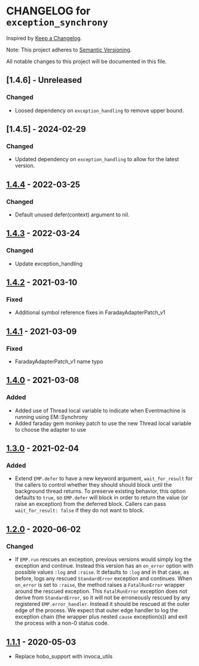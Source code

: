 # CHANGELOG for `exception_synchrony`

Inspired by [Keep a Changelog](https://keepachangelog.com/en/1.0.0/).

Note: This project adheres to [Semantic Versioning](https://semver.org/spec/v2.0.0.html).

All notable changes to this project will be documented in this file.

## [1.4.6] - Unreleased
### Changed
- Loosed dependency on `exception_handling` to remove upper bound.

## [1.4.5] - 2024-02-29
### Changed
- Updated dependency on `exception_handling` to allow for the latest version.

## [1.4.4] - 2022-03-25
### Changed
- Default unused defer(context) argument to nil.

## [1.4.3] - 2022-03-24
### Changed
- Update exception_handling

## [1.4.2] - 2021-03-10
### Fixed
- Additional symbol reference fixes in FaradayAdapterPatch_v1

## [1.4.1] - 2021-03-09
### Fixed
- FaradayAdapterPatch_v1 name typo

## [1.4.0] - 2021-03-08
### Added
- Added use of Thread local variable to indicate when Eventmachine is running using EM::Synchrony
- Added faraday gem monkey patch to use the new Thread local variable to choose the adapter to use

## [1.3.0] - 2021-02-04
### Added
- Extend `EMP.defer` to have a new keyword argument, `wait_for_result` for the callers to control whether they should should block until the background thread returns. To preserve existing behavior, this option defaults to `true`, so `EMP.defer` will block in order to return the value (or raise an exception) from the deferred block. Callers can pass `wait_for_result: false` if they do not want to block.

## [1.2.0] - 2020-06-02
### Changed
- If `EMP.run` rescues an exception, previous versions would simply log the exception and continue.
  Instead this version has an `on_error` option with possible values `:log` and `:raise`.
  It defaults to `:log` and in that case, as before, logs any rescued `StandardError` exception and continues.
  When `on_error` is set to `:raise`, the method raises a `FatalRunError` wrapper around the rescued exception.
  This `FatalRunError` exception does not derive from `StandardError`, so it will not be erroneously rescued by any
  registered `EMP.error_handler`. Instead it should be rescued at the outer edge of the process.
  We expect that outer edge handler to log the exception chain (the wrapper plus nested `cause` exception(s))
  and exit the process with a non-0 status code.

## [1.1.1] - 2020-05-03
- Replace hobo_support with invoca_utils

[1.4.4]: https://github.com/Invoca/exceptional_synchrony/compare/v1.4.3...v1.4.4
[1.4.3]: https://github.com/Invoca/exceptional_synchrony/compare/v1.4.2...v1.4.3
[1.4.2]: https://github.com/Invoca/exceptional_synchrony/compare/v1.4.1...v1.4.2
[1.4.1]: https://github.com/Invoca/exceptional_synchrony/compare/v1.4.0...v1.4.1
[1.4.0]: https://github.com/Invoca/exceptional_synchrony/compare/v1.3.0...v1.4.0
[1.3.0]: https://github.com/Invoca/exceptional_synchrony/compare/v1.2.0...v1.3.0
[1.2.0]: https://github.com/Invoca/exceptional_synchrony/compare/v1.1.1...v1.2.0
[1.1.1]: https://github.com/Invoca/exceptional_synchrony/compare/v1.1.0...v1.1.1
